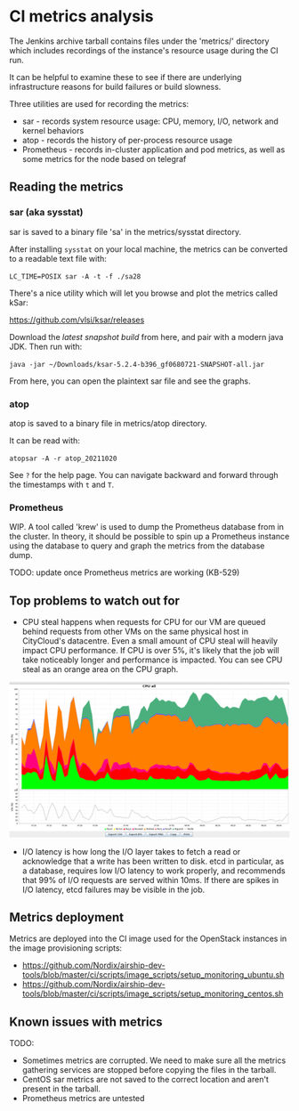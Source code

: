 # CI metrics analysis

The Jenkins archive tarball contains files under the 'metrics/' directory which
includes recordings of the instance's resource usage during the CI run.

It can be helpful to examine these to see if there are underlying
infrastructure reasons for build failures or build slowness.

Three utilities are used for recording the metrics:

* sar - records system resource usage: CPU, memory, I/O, network and kernel
  behaviors
* atop - records the history of per-process resource usage
* Prometheus - records in-cluster application and pod metrics, as well as some
  metrics for the node based on telegraf

## Reading the metrics

### sar (aka sysstat)

sar is saved to a binary file 'sa<day-number>' in the metrics/sysstat
directory.

After installing `sysstat` on your local machine, the metrics can be converted
to a readable text file with:

`LC_TIME=POSIX sar -A -t -f ./sa28`

There's a nice utility which will let you browse and plot the metrics called
kSar:

https://github.com/vlsi/ksar/releases

Download the *latest snapshot build* from here, and pair with a modern java
JDK. Then run with:

`java -jar ~/Downloads/ksar-5.2.4-b396_gf0680721-SNAPSHOT-all.jar`

From here, you can open the plaintext sar file and see the graphs.

### atop

atop is saved to a binary file in metrics/atop directory.

It can be read with:

`atopsar -A -r atop_20211020`

See `?` for the help page. You can navigate backward and forward through the
timestamps with `t` and `T`.

### Prometheus

WIP. A tool called 'krew' is used to dump the Prometheus database from in the
cluster. In theory, it should be possible to spin up a Prometheus instance
using the database to query and graph the metrics from the database dump.

TODO: update once Prometheus metrics are working (KB-529)

## Top problems to watch out for

* CPU steal happens when requests for CPU for our VM are queued behind requests
  from other VMs on the same physical host in CityCloud's datacentre. Even a
  small amount of CPU steal will heavily impact CPU performance. If CPU is over
  5%, it's likely that the job will take noticeably longer and performance is
  impacted. You can see CPU steal as an orange area on the CPU graph.

![A VM absolutely hosed by CPU steal](images/steal.png)

* I/O latency is how long the I/O layer takes to fetch a read or acknowledge
  that a write has been written to disk. etcd in particular, as a database,
  requires low I/O latency to work properly, and recommends that 99% of I/O
  requests are served within 10ms. If there are spikes in I/O latency, etcd
  failures may be visible in the job.

## Metrics deployment

Metrics are deployed into the CI image used for the OpenStack instances in the
image provisioning scripts:

* https://github.com/Nordix/airship-dev-tools/blob/master/ci/scripts/image_scripts/setup_monitoring_ubuntu.sh
* https://github.com/Nordix/airship-dev-tools/blob/master/ci/scripts/image_scripts/setup_monitoring_centos.sh

## Known issues with metrics

TODO:

* Sometimes metrics are corrupted. We need to make sure all the metrics
  gathering services are stopped before copying the files in the tarball.
* CentOS sar metrics are not saved to the correct location and aren't present
  in the tarball.
* Prometheus metrics are untested
